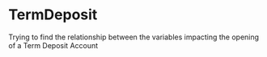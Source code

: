 # TermDeposit
Trying to find the relationship between the variables impacting the opening of a Term Deposit Account
